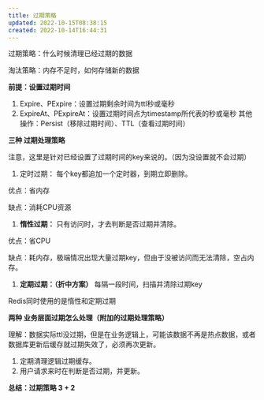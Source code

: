 ```yaml
---
title: 过期策略
updated: 2022-10-15T08:38:15
created: 2022-10-14T16:44:31
---
```


过期策略：什么时候清理已经过期的数据

淘汰策略：内存不足时，如何存储新的数据

**前提：设置过期时间**
1.  Expire、PExpire：设置过期剩余时间为ttl秒或毫秒
2.  ExpireAt、PExpireAt：设置过期时间点为timestamp所代表的秒或毫秒
其他操作：Persist（移除过期时间）、TTL（查看过期时间）

**三种 过期处理策略**

注意，这里是针对已经设置了过期时间的key来说的。（因为没设置就不会过期）
1.  定时过期：
每个key都追加一个定时器，到期立即删除。

优点：省内存

缺点：消耗CPU资源
1.  **惰性过期：**
只有访问时，才去判断是否过期并清除。

优点：省CPU

缺点：耗内存，极端情况出现大量过期key，但由于没被访问而无法清除，空占内存。
1.  **定期过期：（折中方案）**
每隔一段时间，扫描并清除过期key

Redis同时使用的是惰性和定期过期

**两种 业务层面过期怎么处理（附加的过期处理策略）**

理解：数据实际ttl没过期，但是在业务逻辑上，可能该数据不再是热点数据，或者数据库更新后缓存就过期失效了，必须再次更新。
1.  定期清理逻辑过期缓存。
2.  用户请求来时在判断是否过期，并更新。

**总结：过期策略 3 + 2**
